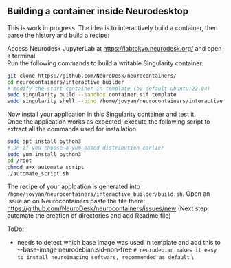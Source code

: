 ## Building a container inside Neurodesktop

This is work in progress. The idea is to interactively build a container, then parse the history and build a recipe:

Access Neurodesk JupyterLab at https://labtokyo.neurodesk.org/ and open a terminal. \
Run the following commands to build a writable Singularity container.

```bash
git clone https://github.com/NeuroDesk/neurocontainers/
cd neurocontainers/interactive_builder
# modify the start container in template (by default ubuntu:22.04)
sudo singularity build --sandbox container.sif template
sudo singularity shell --bind /home/jovyan/neurocontainers/interactive_builder:/root --writable container.sif
```

Now install your application in this Singularity container and test it. \
Once the application works as expected, execute the following script to extract all the commands used for installation.

```bash
sudo apt install python3 
# OR if you choose a yum based distribution earlier
sudo yum install python3
cd /root
chmod a+x automate_script
./automate_script.sh
```

The recipe of your applcation is generated into `/home/jovyan/neurocontainers/interactive_builder/build.sh`. Open an issue an on Neurocontainers paste the file there: https://github.com/NeuroDesk/neurocontainers/issues/new
(Next step: automate the creation of directories and add Readme file)


ToDo:
- needs to detect which base image was used in template and add this to 
   --base-image neurodebian:sid-non-free                `# neurodebian makes it easy to install neuroimaging software, recommended as default` \
